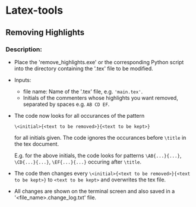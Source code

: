 # Latex-tools
## Removing Highlights

### Description:
* Place the 'remove_highlights.exe' or the corresponding Python script into the directory containing the '.tex' file to be modified.

* Inputs:
    * file name: Name of the '.tex' file, e.g. ```'main.tex'```.
    * Initials of the commenters whose highlights you want removed, separated by spaces e.g. ```AB CD EF```.
* The code now looks for all occurances of the pattern 
    ```
    \<initial>{<text to be removed>}{<text to be kept>}
    ```
    for all initials given. The code ignores the occurances before ```\title``` in the tex document.
    
    E.g. for the above initials, the code looks for patterns  ```\AB{...}{...}```, ```\CD{...}{...}```, ```\EF{...}{...}``` occuring after ```\title```.
* The code then changes every ```\<initial>{<text to be removed>}{<text to be kept>}``` to ```<text to be kept>``` and overwrites the tex file.
* All changes are shown on the terminal screen and also saved in a '<file_name>.change_log.txt' file.